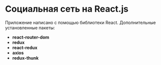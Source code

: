 # Социальная сеть на React.js

Приложение написано с помощью библиотеки React. Дополнительные установленные пакеты:

+ **react-router-dom**
+ **redux**
+ **react-redux**
+ **axios**
+ **redux-thunk**